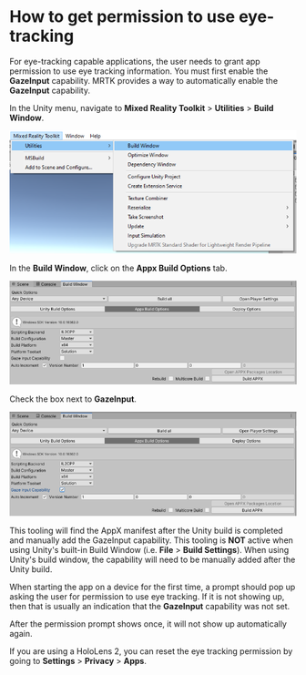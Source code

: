 # How to get permission to use eye-tracking

For eye-tracking capable applications, the user needs to grant app permission to use eye tracking information. You must first enable the **GazeInput** capability. MRTK provides a way to automatically enable the **GazeInput** capability.

In the Unity menu, navigate to **Mixed Reality Toolkit** > **Utilities** > **Build Window**.

![**MRTK Build Window**](../../../.gitbook/assets/how-to-get-permission-to-use-eye-tracking/mrtk_build_window.png)

In the **Build Window**, click on the **Appx Build Options** tab.

![Click Apx Build Options tab](../../../.gitbook/assets/how-to-get-permission-to-use-eye-tracking/appx_build_options.png)

Check the box next to **GazeInput**.

![Check GazeInput](../../../.gitbook/assets/how-to-get-permission-to-use-eye-tracking/gaze_input_capability.png)

This tooling will find the AppX manifest after the Unity build is completed and manually add the GazeInput capability. This tooling is **NOT** active when using Unity's built-in Build Window (i.e. **File** > **Build Settings**). When using Unity's build window, the capability will need to be manually added after the Unity build.

When starting the app on a device for the first time, a prompt should pop up asking the user for permission to use eye tracking. If it is not showing up, then that is usually an indication that the **GazeInput** capability was not set.

After the permission prompt shows once, it will not show up automatically again. 

If you are using a HoloLens 2, you can reset the eye tracking permission by going to **Settings** > **Privacy** > **Apps**.